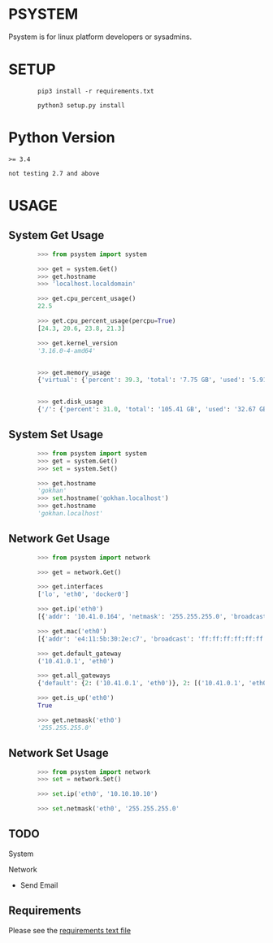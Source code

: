# PSYSTEM

Psystem is for linux platform developers or sysadmins.

# SETUP

```
        pip3 install -r requirements.txt

        python3 setup.py install
```

# Python Version

```
>= 3.4

not testing 2.7 and above
```

# USAGE

## System Get Usage

```python
        >>> from psystem import system

        >>> get = system.Get()
        >>> get.hostname
        >>> 'localhost.localdomain'

        >>> get.cpu_percent_usage()
        22.5

        >>> get.cpu_percent_usage(percpu=True)
        [24.3, 20.6, 23.8, 21.3]

        >>> get.kernel_version
        '3.16.0-4-amd64'


        >>> get.memory_usage
        {'virtual': {'percent': 39.3, 'total': '7.75 GB', 'used': '5.91 GB', 'free': '1.84 GB'}, 'swap': {'percent': 0.0, 'total': '4.57 GB', 'used': '0', 'free': '4.57 GB'}}


        >>> get.disk_usage
        {'/': {'percent': 31.0, 'total': '105.41 GB', 'used': '32.67 GB', 'free': '67.36 GB'}}

```

## System Set Usage

```python
        >>> from psystem import system
        >>> get = system.Get()
        >>> set = system.Set()

        >>> get.hostname
        'gokhan'
        >>> set.hostname('gokhan.localhost')
        >>> get.hostname
        'gokhan.localhost'


```

## Network Get Usage

```python
        >>> from psystem import network

        >>> get = network.Get()

        >>> get.interfaces
        ['lo', 'eth0', 'docker0']

        >>> get.ip('eth0')
        [{'addr': '10.41.0.164', 'netmask': '255.255.255.0', 'broadcast': '10.41.0.255'}]

        >>> get.mac('eth0')
        [{'addr': 'e4:11:5b:30:2e:c7', 'broadcast': 'ff:ff:ff:ff:ff:ff'}]

        >>> get.default_gateway
        ('10.41.0.1', 'eth0')

        >>> get.all_gateways
        {'default': {2: ('10.41.0.1', 'eth0')}, 2: [('10.41.0.1', 'eth0', True)]}

        >>> get.is_up('eth0')
        True

        >>> get.netmask('eth0')
        '255.255.255.0'
```

## Network Set Usage

```python
        >>> from psystem import network
        >>> set = network.Set()

        >>> set.ip('eth0', '10.10.10.10')

        >>> set.netmask('eth0', '255.255.255.0'
```

## TODO

System

Network

- Send Email

## Requirements

Please see the [requirements text file](requirements.txt)
